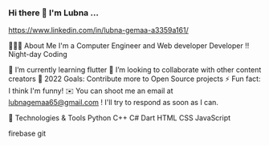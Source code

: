 ### Hi there 👋 I'm Lubna ...
https://www.linkedin.com/in/lubna-gemaa-a3359a161/ 




👩🏻‍💻  About Me
I'm a Computer Engineer and Web developer Developer !!
Night-day Coding

🌱 I’m currently learning flutter 
👯 I’m looking to collaborate with other content creators
🥅 2022 Goals: Contribute more to Open Source projects
⚡ Fun fact: I think I'm funny!
✉️  You can shoot me an email at lubnagemaa65@gmail.com ! I'll try to respond as soon as I can.

🔧 Technologies & Tools
      Python C++ C# Dart HTML CSS JavaScript

firebase git
